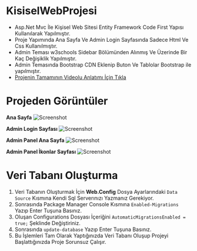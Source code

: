 
# KisiselWebProjesi

 - Asp.Net Mvc İle Kişisel Web Sitesi Entity Framework Code First Yapısı
   Kullanılarak Yapılmıştır.
 - Proje Yapımında Ana Sayfa Ve Admin Login Sayfasında Sadece Html Ve
   Css Kullanılmıştır.
 - Admin Teması w3schools Sidebar Bölümünden Alınmış Ve Üzerinde Bir Kaç
   Değişiklik Yapılmıştır.
 - Admin Temasında Bootstrap CDN Eklenip Buton Ve Tablolar Bootstrap ile
   yapılmıştır.
 - [Projenin Tamamının Videolu Anlatımı İçin
   Tıkla](https://www.youtube.com/playlist?list=PLdz-gps4GThyciJ7YhwsibPXjoJW762RS)

# Projeden Görüntüler

**Ana Sayfa**
![Screenshot](https://user-images.githubusercontent.com/48470345/93139263-164a4380-f6e9-11ea-9a2f-67842371132e.png)

 **Admin Login Sayfası**
![Screenshot](https://user-images.githubusercontent.com/48470345/93140288-dbe1a600-f6ea-11ea-98a4-95059f0aef77.png)

 **Admin Panel Ana Sayfa**
![Screenshot](https://user-images.githubusercontent.com/48470345/93140369-fddb2880-f6ea-11ea-8e81-1fae3399ad50.png)

 **Admin Panel İkonlar Sayfası**
![Screenshot](https://user-images.githubusercontent.com/48470345/93140435-1c412400-f6eb-11ea-9d54-ab188097b071.png)

# Veri Tabanı Oluşturma

 1. Veri Tabanın Oluşturmak İçin **Web.Config** Dosya Ayarlarındaki
    `Data Source` Kısmına Kendi Sql Serverınızı Yazmanız Gerekiyor.
 2. Sonrasında Package Manager Console Kısmına `Enabled-Migrations`
    Yazıp Enter Tuşuna Basınız.
 3. Oluşan Configurations Dosyası İçeriğini `AutomaticMigrationsEnabled
    = true;` Şeklinde Değiştiriniz.
 4. Sonrasında `update-database` Yazıp Enter Tuşuna Basınız.
 5. Bu İşlemleri Tam Olarak Yaptığınızda Veri Tabanı Oluşup Projeyi
    Başlattığınızda Proje Sorunsuz Çalışır.
 
   
